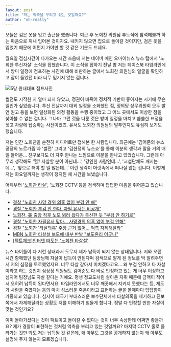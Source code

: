 ```yaml
---
layout: post
title: "저는 억측을 부리고 있는 것일까요?"
author: "oh-really"
---
```

오늘은 검은 옷을 입고 출근을 했습니다. 퇴근 후 노회찬 의원님 추도식에 참석해볼까 하는 마음으로 꺼내 입어본 것이지요. 내키지 않으면 집으로 돌아갈 것이지만, 검은 옷을 입었기 때문에 어쩐지 가야만 할 것 같은 기분도 드네요.

월요일 점심시간이 다가오는 시간 즈음에 저는 네이버 메인 오마이뉴스 뉴스 탭에서 '노회찬 투신자살' 소식을 접했습니다. 이 소식을 접하기 전날 밤 저는 페이스북 타임라인에서 방미 일정에 점프하는 사진에 대해 비판하는 글에서 노회찬 의원님의 얼굴을 확인하고 잠이 들었던 터라 너무 믿기지 않는 겁니다. 

![5당 원내대표 점프사진](https://teamdust.github.io/assets/images/jump.png)

썰전도 시작한 지 얼마 되지 않았고, 정권이 바뀌어 정치적 기반이 좋아지는 시기에 무슨 일인가 싶었습니다. 투신 전날까지 대외 일정을 소화했던 점, 정의당 상무위원회 모두 발언 원고 등을 보면 일상화된 의정 활동을 수행 중이었고 그 어느 곳에서도 이상한 점을 찾아볼 수 없는 겁니다. 그나마 그런 것을 다룬 것은 방미 일정을 마치고 씁쓸한 표정을 짓고 차량에 탑승하는 사진이었죠. 유서도 노회찬 의원님의 말투인지도 유심히 보기도 했습니다.

저는 인간 노회찬을 순전히 미디어로만 접해본 한 사람입니다. 최근에는 '김어준의 뉴스공장의 노르가즘'과 '썰전' 그리고 '김현정의 뉴스쇼'를 통해 이분의 생각과 말을 거의 매일 들어온... 친구보다도 더 자주 만나는 느낌으로 이분을 만나고 있었습니다. 그런데 아무리 생각해도 '헐? 자살할 분이 아닌데...', '강인한 사람인데...', '교섭단체도 깨지는데...', '앞으로 해야 할 일 많은데...' 이런 생각이 머릿속에서 떠나질 않는 겁니다. 이렇게 저는 화요일까지는 생각이 정지된 채 시간을 보냈습니다. 

어제부터 '[노회찬 타살](https://youtu.be/qcZUnvFamwU)', '노회찬 CCTV'등을 검색하며 답답한 마음을 쥐어뜯고 있습니다. 

- [경찰 "노회찬 사망 경위 의혹 없어 부검 안 해"](https://news.joins.com/article/22825437)
- [경찰 "노회찬 부검 안 한다, 자필 유서는 비공개"](http://www.ohmynews.com/NWS_Web/View/at_pg.aspx?CNTN_CD=A0002456922&PAGE_CD=ET001&BLCK_NO=1&CMPT_CD=T0016)
- [노회찬, 美 출장 직후 노모 뵈러 왔다가 투신한 듯 "부검 안 하기로"](http://news.chosun.com/site/data/html_dir/2018/07/23/2018072301610.html)
- [경찰 "노회찬 자필유서 맞아... 사망경위 의혹 없어 부검 안해"](http://www.yonhapnews.co.kr/bulletin/2018/07/23/0200000000AKR20180723088500004.HTML)
- [경찰 "노회찬 '타살의혹' 주장 근거 없어... 억측 자제해달라"](http://www.yonhapnews.co.kr/bulletin/2018/07/24/0200000000AKR20180724171200004.HTML)
- [MBN 노회찬 타살설 보도에 내부 반발 "보도윤리 어긋나"](http://www.mediatoday.co.kr/?mod=news&act=articleView&idxno=143800#csidxf4661359cdaed969f81c5eef38294d1)
- [[팩트체크]인터넷 떠도는 '노회찬 타살설'](http://www.newdaily.co.kr/site/data/html/2018/07/24/2018072400176.html)

뉴스 타이틀이 다 저런 상태라서 도무지 제가 납득이 되지 않는 상태입니다. 저와 오랜 시간 함께했던 팀장님께 자살이 납득이 안된다며 검색으로 알게 된 정보를 막 알려주면서 저의 심정을 토로했었지요. 너무 타살 같아서 미치겠다고요... 왜 부검 안하고 다 자살이라고 하는 것인지 심상정 의원님도 김어준도 다 바로 인정하고 있는 게 너무 이상하고 심지어 팀장님도 자살 같다는 거예요. 평생 청교도처럼 살아온 자취 때문에 금액이 적어서 오히려 납득이 된다면서요. 타임라인에서도 너무 깨끗해서 지키지 못했다는 등, 제도가 사람을 죽였다는 등의 마치 성스러운 죽음이라고 표현하는 글을 볼때마다 답답함이 가중되고 있습니다. 심지어 태극기 부대스러운 보수단체에서 타살의혹을 제기하고 진보쪽에서 자제해달라는 상황도 저를 이해하기 힘들게 합니다. 정말 다 인정할 만한 자살이 맞는 것인가요?

이미 돌아가셨다는 것이 팩트이고 돌이킬 수 없다는 것이 너무 속상한데 어쩌면 좋을까요? 제가 경찰이 표현하는 것처럼 억측을 부리고 있는 것일까요? 마지막 CCTV 홀로 올라가는 것만 봐도 저는 납득될 것 같은데, 왜 아무도 그것을 공개하지 않는지 왜 아무도 설명해 주지 않는지 모르겠습니다. 
